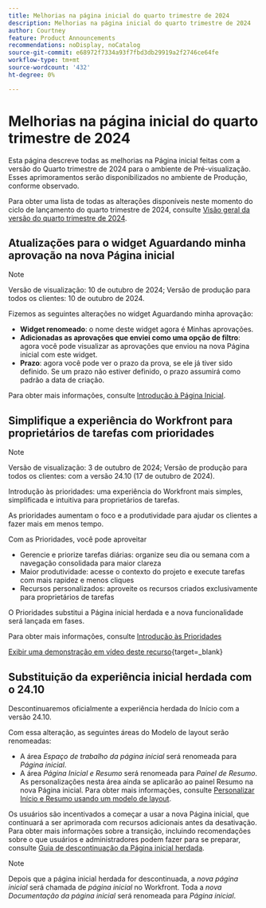 ```yaml
---
title: Melhorias na página inicial do quarto trimestre de 2024
description: Melhorias na página inicial do quarto trimestre de 2024
author: Courtney
feature: Product Announcements
recommendations: noDisplay, noCatalog
source-git-commit: e68972f7334a93f7fbd3db29919a2f2746ce64fe
workflow-type: tm+mt
source-wordcount: '432'
ht-degree: 0%

---
```


# Melhorias na página inicial do quarto trimestre de 2024

Esta página descreve todas as melhorias na Página inicial feitas com a versão do Quarto trimestre de 2024 para o ambiente de Pré-visualização. Esses aprimoramentos serão disponibilizados no ambiente de Produção, conforme observado.

Para obter uma lista de todas as alterações disponíveis neste momento do ciclo de lançamento do quarto trimestre de 2024, consulte [Visão geral da versão do quarto trimestre de 2024](/help/quicksilver/product-announcements/product-releases/24-q4-release-activity/24-q4-release-overview.md).

## Atualizações para o widget Aguardando minha aprovação na nova Página inicial

>[!NOTE]
>
>Versão de visualização: 10 de outubro de 2024; Versão de produção para todos os clientes: 10 de outubro de 2024.

Fizemos as seguintes alterações no widget Aguardando minha aprovação:

* **Widget renomeado**: o nome deste widget agora é Minhas aprovações.
* **Adicionadas as aprovações que enviei como uma opção de filtro**: agora você pode visualizar as aprovações que enviou na nova Página inicial com este widget.
* **Prazo**: agora você pode ver o prazo da prova, se ele já tiver sido definido. Se um prazo não estiver definido, o prazo assumirá como padrão a data de criação.

Para obter mais informações, consulte [Introdução à Página Inicial](/help/quicksilver/workfront-basics/using-home/using-the-home-area/get-started-with-home.md).

## Simplifique a experiência do Workfront para proprietários de tarefas com prioridades

>[!NOTE]
>
>Versão de visualização: 3 de outubro de 2024; Versão de produção para todos os clientes: com a versão 24.10 (17 de outubro de 2024).

Introdução às prioridades: uma experiência do Workfront mais simples, simplificada e intuitiva para proprietários de tarefas.

As prioridades aumentam o foco e a produtividade para ajudar os clientes a fazer mais em menos tempo.

Com as Prioridades, você pode aproveitar

* Gerencie e priorize tarefas diárias: organize seu dia ou semana com a navegação consolidada para maior clareza
* Maior produtividade: acesse o contexto do projeto e execute tarefas com mais rapidez e menos cliques
* Recursos personalizados: aproveite os recursos criados exclusivamente para proprietários de tarefas

O Prioridades substitui a Página inicial herdada e a nova funcionalidade será lançada em fases.

Para obter mais informações, consulte [Introdução às Prioridades](/help/quicksilver/workfront-basics/priorities/get-started-with-priorities.md)

[Exibir uma demonstração em vídeo deste recurso](https://video.tv.adobe.com/v/3434848/){target=_blank}

## Substituição da experiência inicial herdada com o 24.10

Descontinuaremos oficialmente a experiência herdada do Início com a versão 24.10.

Com essa alteração, as seguintes áreas do Modelo de layout serão renomeadas:

* A área _Espaço de trabalho da página inicial_ será renomeada para _Página inicial_.
* A área _Página Inicial e Resumo_ será renomeada para _Painel de Resumo_. As personalizações nesta área ainda se aplicarão ao painel Resumo na nova Página inicial. Para obter mais informações, consulte [Personalizar Início e Resumo usando um modelo de layout](/help/quicksilver/administration-and-setup/customize-workfront/use-layout-templates/customize-home-summary-layout-template.md).

Os usuários são incentivados a começar a usar a nova Página inicial, que continuará a ser aprimorada com recursos adicionais antes da desativação. Para obter mais informações sobre a transição, incluindo recomendações sobre o que usuários e administradores podem fazer para se preparar, consulte [Guia de descontinuação da Página inicial herdada](/help/quicksilver/product-announcements/announcements/legacy-home-deprecation.md).

>[!NOTE]
>
>Depois que a página inicial herdada for descontinuada, a _nova página inicial_ será chamada de _página inicial_ no Workfront. Toda a _nova Documentação da página inicial_ será renomeada para _Página inicial_.
